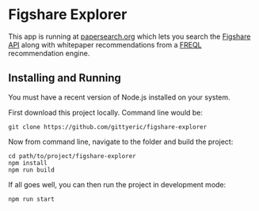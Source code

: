 # Figshare Explorer

This app is running at [papersearch.org](https://papersearch.org) which lets you search the [Figshare API](https://figshare.com) along with whitepaper recommendations from a [FREQL](https://github.com/gittyeric/freql-recommendation-engine) recommendation engine.

## Installing and Running

You must have a recent version of Node.js installed on your system.

First download this project locally.  Command line would be:

	git clone https://github.com/gittyeric/figshare-explorer

Now from command line, navigate to the folder and build the project:

 	cd path/to/project/figshare-explorer
	npm install
	npm run build

If all goes well, you can then run the project in development mode:

	npm run start